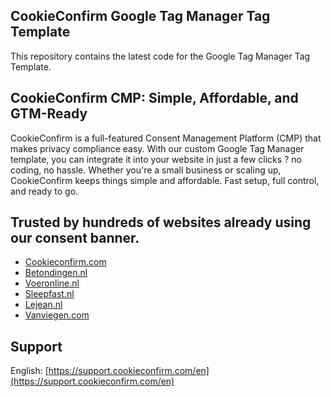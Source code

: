 ## CookieConfirm Google Tag Manager Tag Template
This repository contains the latest code for the Google Tag Manager Tag Template. 

## CookieConfirm CMP: Simple, Affordable, and GTM-Ready
CookieConfirm is a full-featured Consent Management Platform (CMP) that makes privacy compliance easy. With our custom Google Tag Manager template, you can integrate it into your website in just a few clicks ? no coding, no hassle. Whether you're a small business or scaling up, CookieConfirm keeps things simple and affordable. Fast setup, full control, and ready to go.

## Trusted by hundreds of websites already using our consent banner.
- [Cookieconfirm.com](https://cookieconfirm.com)
- [Betondingen.nl](https://betondingen.nl)
- [Voeronline.nl](https://voeronline.nl)
- [Sleepfast.nl](https://sleepfast.nl)
- [Lejean.nl](https://lejean.nl)
- [Vanviegen.com](https://www.vanviegen.com)

## Support
English: [https://support.cookieconfirm.com/en](https://support.cookieconfirm.com/en)